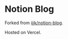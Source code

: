 # Notion Blog

Forked from [ijjk/notion-blog](https://github.com/ijjk/notion-blog).

Hosted on Vercel.
